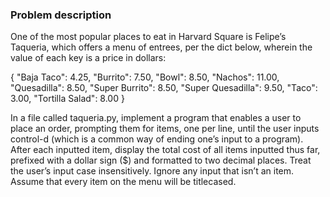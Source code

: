 ### Problem description

One of the most popular places to eat in Harvard Square is Felipe’s Taqueria, which offers a menu of entrees, per the dict below, wherein the value of each key is a price in dollars:

{
"Baja Taco": 4.25,
"Burrito": 7.50,
"Bowl": 8.50,
"Nachos": 11.00,
"Quesadilla": 8.50,
"Super Burrito": 8.50,
"Super Quesadilla": 9.50,
"Taco": 3.00,
"Tortilla Salad": 8.00
}

In a file called taqueria.py, implement a program that enables a user to place an order, prompting them for items, one per line, until the user inputs control-d (which is a common way of ending one’s input to a program). After each inputted item, display the total cost of all items inputted thus far, prefixed with a dollar sign ($) and formatted to two decimal places. Treat the user’s input case insensitively. Ignore any input that isn’t an item. Assume that every item on the menu will be titlecased.
